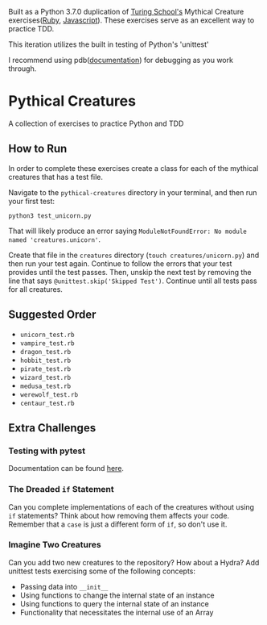Built as a Python 3.7.0 duplication of [Turing School's](https://github.com/turingschool) Mythical Creature exercises([Ruby](https://github.com/turingschool/ruby-exercises/tree/master/mythical-creatures), [Javascript](https://github.com/turingschool-examples/javascript-foundations/tree/master/mythical-creatures)). These exercises serve as an excellent way to practice TDD.

This iteration utilizes the built in testing of Python's 'unittest'

I recommend using pdb([documentation](https://docs.python.org/3/library/pdb.html)) for debugging as you work through.

# Pythical Creatures

A collection of exercises to practice Python and TDD

## How to Run

In order to complete these exercises create a class for each of the mythical creatures that has a test file.

Navigate to the `pythical-creatures` directory in your terminal, and then run your first test:

```
python3 test_unicorn.py
```

That will likely produce an error saying `ModuleNotFoundError: No module named 'creatures.unicorn'`.

Create that file in the `creatures` directory (`touch creatures/unicorn.py`) and then run your test again. Continue to follow the errors that your test provides until the test passes. Then, unskip the next test by removing the line that says `@unittest.skip('Skipped Test')`. Continue until all tests pass for all creatures.

## Suggested Order

* `unicorn_test.rb`
* `vampire_test.rb`
* `dragon_test.rb`
* `hobbit_test.rb`
* `pirate_test.rb`
* `wizard_test.rb`
* `medusa_test.rb`
* `werewolf_test.rb`
* `centaur_test.rb`

## Extra Challenges

### Testing with pytest

Documentation can be found [here](https://docs.pytest.org/en/latest/announce/release-3.7.0.html).

### The Dreaded `if` Statement

Can you complete implementations of each of the creatures without using `if`
statements? Think about how removing them affects your code. Remember that
a `case` is just a different form of `if`, so don't use it.

### Imagine Two Creatures

Can you add two new creatures to the repository? How about a Hydra? Add unittest
tests exercising some of the following concepts:

* Passing data into `__init__`
* Using functions to change the internal state of an instance
* Using functions to query the internal state of an instance
* Functionality that necessitates the internal use of an Array
